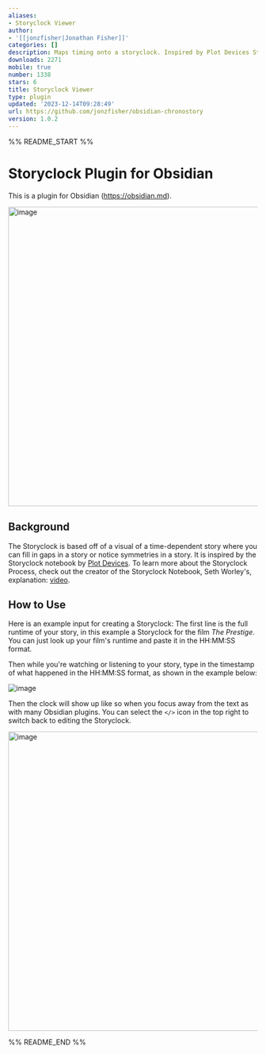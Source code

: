 ```yaml
---
aliases:
- Storyclock Viewer
author:
- '[[jonzfisher|Jonathan Fisher]]'
categories: []
description: Maps timing onto a storyclock. Inspired by Plot Devices Storyclock.
downloads: 2271
mobile: true
number: 1338
stars: 6
title: Storyclock Viewer
type: plugin
updated: '2023-12-14T09:28:49'
url: https://github.com/jonzfisher/obsidian-chronostory
version: 1.0.2
---
```


%% README_START %%

# Storyclock Plugin for Obsidian
This is a plugin for Obsidian (https://obsidian.md).

<img width="603" alt="image" src="https://github.com/obsidianmd/obsidian-releases/assets/6652546/52fd5bc6-1ba4-46d0-ab09-a8c6dcc05759">

## Background
The Storyclock is based off of a visual of a time-dependent story where you can fill in gaps in a story or notice symmetries in a story. It is inspired by the Storyclock notebook by [Plot Devices](https://plotdevices.co/). To learn more about the Storyclock Process, check out the creator of the Storyclock Notebook, Seth Worley's, explanation: [video](https://www.youtube.com/watch?v=D9viuUvC4f0).

## How to Use
Here is an example input for creating a Storyclock:
The first line is the full runtime of your story, in this example a Storyclock for the film _The Prestige_. You can just look up your film's runtime and paste it in the HH:MM:SS format.

Then while you're watching or listening to your story, type in the timestamp of what happened in the HH:MM:SS format, as shown in the example below:

![image](https://github.com/jonzfisher/obsidian-chronostory/assets/6652546/75326eaa-44fc-4282-8b2e-dc4d86731c9d)

Then the clock will show up like so when you focus away from the text as with many Obsidian plugins. You can select the `</>` icon in the top right to switch back to editing the Storyclock.

<img width="603" alt="image" src="https://github.com/obsidianmd/obsidian-releases/assets/6652546/52fd5bc6-1ba4-46d0-ab09-a8c6dcc05759">




%% README_END %%